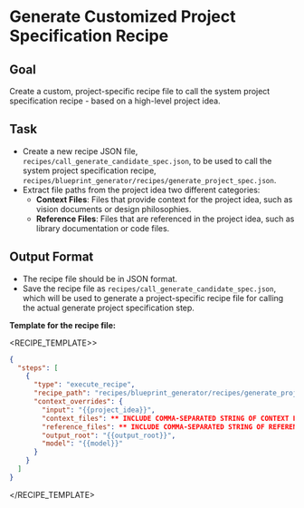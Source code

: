 # Generate Customized Project Specification Recipe

## Goal

Create a custom, project-specific recipe file to call the system project specification recipe - based on a high-level project idea.

## Task

- Create a new recipe JSON file, `recipes/call_generate_candidate_spec.json`, to be used to call the system project specification recipe, `recipes/blueprint_generator/recipes/generate_project_spec.json`.
- Extract file paths from the project idea two different categories:
  - **Context Files**: Files that provide context for the project idea, such as vision documents or design philosophies.
  - **Reference Files**: Files that are referenced in the project idea, such as library documentation or code files.

## Output Format

- The recipe file should be in JSON format.
- Save the recipe file as `recipes/call_generate_candidate_spec.json`, which will be used to generate a project-specific recipe file for calling the actual generate project specification step.

**Template for the recipe file:**

<RECIPE_TEMPLATE>>

```json
{
  "steps": [
    {
      "type": "execute_recipe",
      "recipe_path": "recipes/blueprint_generator/recipes/generate_project_spec.json",
      "context_overrides": {
        "input": "{{project_idea}}",
        "context_files": ** INCLUDE COMMA-SEPARATED STRING OF CONTEXT FILE PATHS WITHOUT SPACES HERE **,
        "reference_files": ** INCLUDE COMMA-SEPARATED STRING OF REFERENCE FILE PATHS WITHOUT SPACES HERE **,
        "output_root": "{{output_root}}",
        "model": "{{model}}"
      }
    }
  ]
}
```

</RECIPE_TEMPLATE>
